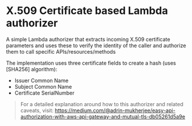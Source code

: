 # X.509 Certificate based Lambda authorizer
A simple Lambda authorizer that extracts incoming X.509 certificate parameters and uses these to
verify the identity of the caller and authorize them to call specific APIs/resources/methods

The implementation uses three certificate fields to create a hash (uses [SHA256] algorithm):
- Issuer Common Name
- Subject Common Name
- Certificate SerialNumber



> For a detailed explanation around how to this authorizer and related caveats, visit:
> https://medium.com/@adrin-mukherjee/easy-api-authorization-with-aws-api-gateway-and-mutual-tls-db05261d5a9e


